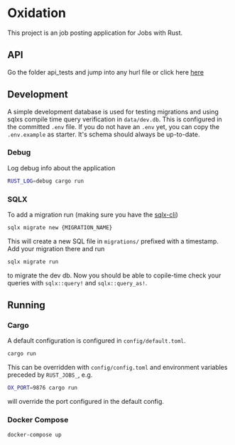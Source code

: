 # Oxidation

This project is an job posting application for Jobs with Rust.

## API

Go the folder api_tests and jump into any hurl file or click here [here](https://github.com/rust-basel/oxidation/tree/main/api_tests)

## Development
A simple development database is used for testing migrations and using sqlxs compile time query 
verification in `data/dev.db`. This is configured in the committed `.env` file. If you do not have an `.env` yet, you can
copy the `.env.example` as starter.
It's schema should always be up-to-date.

### Debug

Log debug info about the application

```sh
RUST_LOG=debug cargo run
```

### SQLX

To add a migration run (making sure you have the [sqlx-cli](https://lib.rs/crates/sqlx-cli))
```sh
sqlx migrate new {MIGRATION_NAME}
```
This will create a new SQL file in `migrations/` prefixed with a timestamp. Add your migration there
and run 
```sh
sqlx migrate run
```
to migrate the dev db. Now you should be able to copile-time check your queries with `sqlx::query!` 
and `sqlx::query_as!`.

## Running

### Cargo

A default configuration is configured in `config/default.toml`. 
```sh
cargo run
```

This can be overridden with `config/config.toml` and environment variables preceded by `RUST_JOBS_`, e.g.

```sh
OX_PORT=9876 cargo run
```

will override the port configured in the default config.

### Docker Compose

```sh
docker-compose up
```
